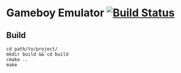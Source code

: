# Gameboy Emulator [![Build Status](https://travis-ci.org/nnarain/gameboy.svg?branch=rominfo)](https://travis-ci.org/nnarain/gameboy)

Build
-----

~~~~~~~~~~~~~~~~~~~~~~~~~~{.sh}
cd path/to/project/
mkdir build && cd build
cmake ..
make
~~~~~~~~~~~~~~~~~~~~~~~~~~
